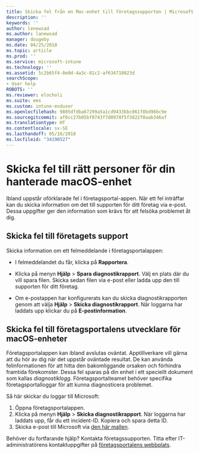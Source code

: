 ```yaml
---
title: Skicka fel från en Mac-enhet till företagssupporten | Microsoft Docs
description: ''
keywords: ''
author: lenewsad
ms.author: lanewsad
manager: dougeby
ms.date: 04/25/2018
ms.topic: article
ms.prod: ''
ms.service: microsoft-intune
ms.technology: ''
ms.assetid: 5c2b65f4-0e0d-4a3c-81c2-af634718023d
searchScope:
- User help
ROBOTS: ''
ms.reviewer: elocholi
ms.suite: ems
ms.custom: intune-enduser
ms.openlocfilehash: 9805dfdba67299a5a1cd9433bbc061f8bd96bc9e
ms.sourcegitcommit: af0cc27b05bf0743f7d0970f5f3822f0aab346af
ms.translationtype: HT
ms.contentlocale: sv-SE
ms.lasthandoff: 05/16/2018
ms.locfileid: "34190527"
---
```

# <a name="submit-errors-to-the-right-people-for-your-managed-macos-device"></a>Skicka fel till rätt personer för din hanterade macOS-enhet

Ibland uppstår oförklarade fel i företagsportal-appen. När ett fel inträffar kan du skicka information om det till supporten för ditt företag via e-post. Dessa uppgifter ger den information som krävs för att felsöka problemet åt dig.

## <a name="send-errors-to-your-company-support"></a>Skicka fel till företagets support

Skicka information om ett felmeddelande i företagsportalappen:

-   I felmeddelandet du får, klicka på **Rapportera**.

-   Klicka på menyn **Hjälp** > **Spara diagnostikrapport**. Välj en plats där du vill spara filen. Skicka sedan filen via e-post eller ladda upp den till supporten för ditt företag.

-   Om e-postappen har konfigurerats kan du skicka diagnostikrapporten genom att välja **Hjälp** > **Skicka diagnostikrapport**. När loggarna har laddats upp klickar du på **E-postinformation**.

## <a name="send-errors-to-the-company-portal-developers-for-macos-devices"></a>Skicka fel till företagsportalens utvecklare för macOS-enheter

Företagsportalappen kan ibland avslutas oväntat. Apptillverkare vill gärna att du hör av dig när det uppstår oväntade resultat. De kan använda felinformationen för att hitta den bakomliggande orsaken och förhindra framtida förekomster. Dessa fel sparas på din enhet i ett speciellt dokument som kallas _diagnostiklogg_. Företagsportalteamet behöver specifika företagsportalloggar för att kunna diagnosticera problemet.

Så här skickar du loggar till Microsoft:

1.  Öppna företagsportalappen.
2.  Klicka på menyn **Hjälp** > **Skicka diagnostikrapport**.  När loggarna har laddats upp, får du ett incident-ID. Kopiera och spara detta ID.
3.  Skicka e-post till Microsoft via <a href="mailto:IntuneCPiOSfeedback@microsoft.com?subject=My Company Portal App Closed Unexpectedly&body=Paste your incident ID and describe the incident here.">den här mallen</a>.

Behöver du fortfarande hjälp? Kontakta företagssupporten. Titta efter IT-administratörens kontaktuppgifter på [företagsportalens webbplats](https://portal.manage.microsoft.com#HelpDeskDialog).
